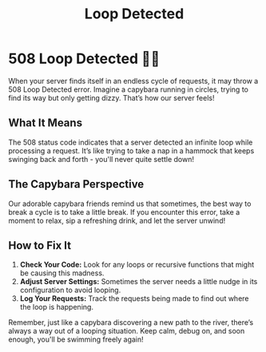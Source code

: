 ﻿---
category: 5xx
code: 508
cover: https://firebasestorage.googleapis.com/v0/b/capy-http.appspot.com/o/Capy-508-750x600.webp?alt=media
thumbnail: https://firebasestorage.googleapis.com/v0/b/capy-http.appspot.com/o/Capy-508-250x200.webp?alt=media
coverAlt: Loop Detected
description: Loop Detected
tags:
- 5xx
title: Loop Detected
---

# 508 Loop Detected 🐹🔄

When your server finds itself in an endless cycle of requests, it may throw a 508 Loop Detected error. Imagine a capybara running in circles, trying to find its way but only getting dizzy. That’s how our server feels! 

## What It Means

The 508 status code indicates that a server detected an infinite loop while processing a request. It’s like trying to take a nap in a hammock that keeps swinging back and forth - you'll never quite settle down!

## The Capybara Perspective

Our adorable capybara friends remind us that sometimes, the best way to break a cycle is to take a little break. If you encounter this error, take a moment to relax, sip a refreshing drink, and let the server unwind!

## How to Fix It

1. **Check Your Code:** Look for any loops or recursive functions that might be causing this madness.
2. **Adjust Server Settings:** Sometimes the server needs a little nudge in its configuration to avoid looping.
3. **Log Your Requests:** Track the requests being made to find out where the loop is happening.

Remember, just like a capybara discovering a new path to the river, there’s always a way out of a looping situation. Keep calm, debug on, and soon enough, you'll be swimming freely again!